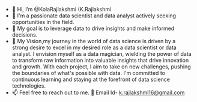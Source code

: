 - 👋 Hi, I’m @KolaRajlakshmi (K.Rajlakshmi
- 👀 I'm a passionate data scientist and data analyst actively seeking opportunities in the field.
- 🌱 My goal is to leverage data to drive insights and make informed decisions.
- 💞️ My Vision,my journey in the world of data science is driven by a strong desire to excel in my desired role as a data scientist or data analyst.
     I envision myself as a data magician, wielding the power of data to transform raw information into valuable insights that drive innovation and growth.
     With each project, I aim to take on new challenges, pushing the boundaries of what's possible with data.
     I'm committed to continuous learning and staying at the forefront of data science technologies.
- 📫 Feel free to reach out to me.
  📧 Email Id- k.rajlakshmi16@gmail.com

<!---
KolaRajlakshmi/KolaRajlakshmi is a ✨ special ✨ repository because its `README.md` (this file) appears on your GitHub profile.
You can click the Preview link to take a look at your changes.
--->
